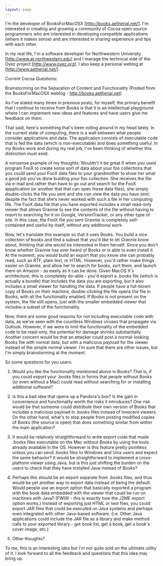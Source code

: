 ```yaml
---
layout: page
---
```


I'm the developer of BooksForMacOSX [http://books.aetherial.net/]. I'm interested in creating and growing a community of Cocoa open source programmers who are interested in developing compatible applications (where it makes sense) and are interested in sharing experience and tips with each other.

In my real life, I'm a software developer for Northwestern University [http://www.at.northwestern.edu] and I manage the technical side of the Oyez project [http://www.oyez.org]. I also keep a personal weblog at [http://www.aetherial.net/].

Current Cocoa Questions:

Brainstorming on the Separation of Content and Functionality (Posted from the BooksForMacOSX weblog - http://books.aetherial.net)

As I've stated many times in previous posts, for myself, the primary benefit that I continue to receive from Books is that it is an intellectual playground where I can implement new ideas and features and have users give me feedback on them.

That said, here's something that's been rolling around in my head lately. In the current state of computing, there is a wall between what people consider applications and data. The application consists of executable code that is fed the data (which is non-executable) and does something useful. In my Books work and during my real job, I've been thinking of whether this distinction must exist.

A nonsense example of my thoughts: Wouldn't it be great if when you used program FooX to create some sort of data about your foo collections that you could send your FooX data files to your grandmother to show her what a good job you've done building your foo collection. She receives the file via e-mail and rather than have to go out and search for the FooX appplication (or another that that can open these data files), she simply double-clicks the file you sent and she can view the data you have sent, despite the fact that she's never worked with such a file in her computing life. The FooX data file that you have exported includes a small read-only viewer that allows Grannie to see the contents of the file without having to resort to searching for it on Google, VersionTracker, or any other type of site. In this case, the FooX file you sent Grannie is completely self-contained and useful by itself, without any additional work.

Now, let's translate this example so that it uses Books. You build a nice collection of books and find a subset that you'd like to let Grannie know about, thinking that she would be interested in them herself. Since you don't know whether Grannie has ever heard of Books or is able to even install it. At the moment, you would build an export that you know she can probably read, such as RTF, plain text, or HTML. However, you'd rather make things easier on Grannie, and allow her to search for books, sort them, and launch them on Amazon - as easily as it can be done. Given MacOS X's architecture, this is completely do-able - you'd export a .books file (which is actually a bundle) that includes the data you are exporting, but it also includes a small viewer for handling the data. If people have a full-blown copy of Books on their machine, double-clicking the file opens the file in Books, with all the functionality enabled. If Books is not present on the system, the file still opens, just with the smaller embedded viewer that includes a subset of the functionality.

Now, there are some good reasons for not including executable code with data, as we've seen with the countless Windows viruses that propagate via Outlook. However, if we were to limit the functionality of the embedded code to be read-only, the potential for damage shrinks substantially. Another concern would be that an attacker could post a normal-looking Books file with normal data, but with a malicious payload for the viewer instead of the simple normal viewer. I'm sure that there are other issues, but I'm simply brainstorming at the moment.

So some questions for you users:

1. Would you like the functionality mentioned above in Books? That is, if you could export your .books files in forms that people without Books (or even without a Mac) could read without searching for or installing additional software?

2. Is this a bad idea that opens up a Pandora's box? Is the gain in convenience and functionality worth the risks it introduces? One risk would be that someone could distribute their own version of Books that includes a malicious payload in .books files instead of innocent viewers. On the other hand, what's to stop people from posting modified copies of Books (the source is open) that does something similar from within the main application?

3. It would be relatively straightforward to write export code that made .books files executable on the Mac without Books by using the tools already available in the OS. However is this feature pretty pointless unless you can send .books files to Windows and Unix users and expect the same behavior? It would be straightforward to implement a cross-platform viewer using Java, but is this just shifting the burden on the users to check that they have installed Java instead of Books?

4. Perhaps this should be an export separate from .books files, and thus would be yet another way to export data instead of being the default. Would people use an export option that basically exported a program with the book data embedded with the viewer that could be run on machines with Java? (FWIW - this is exactly how the J2ME export option works.) Instead of exporting just HTML or text files, you could export JAR files that could be executed on Java systems and perhaps even integrated with other Java-based software. (i.e. Other Java applications could include the JAR file as a library and make method calls to your exported library - get book list, get a book, get a book's cover image, etc.)

5. Other thoughts?

To me, this is an interesting idea but I'm not quite sold on the ultimate utility of it. I look forward to all the feedback and questions that this idea may bring up.
